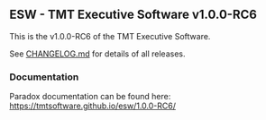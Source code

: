 ## ESW - TMT Executive Software v1.0.0-RC6

This is the v1.0.0-RC6 of the TMT Executive Software.

See [CHANGELOG.md](CHANGELOG.md) for details of all releases.

### Documentation

Paradox documentation can be found here: https://tmtsoftware.github.io/esw/1.0.0-RC6/
